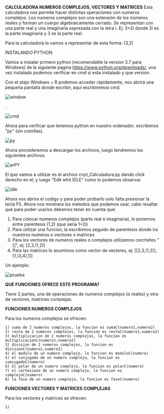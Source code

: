 **CALCULADORA NUMEROS COMPLEJOS, VECTORES Y MATRICES**
Esta calculadora nos permite hacer distintas operaciones con numeros complejos. Los numeros complejos
son una extensión de los números reales y forman un cuerpo algebraicamente cerrado. Se representan con
una parte real y una imaginaria expresada con la letra i.
Ej:
 3+2i donde 2i es la parte imaginaria y 3 es la parte real.

Para la calculadora lo vamos a representar de esta forma:
 (3,2) 

INSTALANDO PYTHON

Vamos a instalar primero python (recomendable la version 3.7 para Windows) de la siguiente pagina
https://www.python.org/downloads/, una vez instalado podemos verificar en cmd si esta instalado y que
version.

Con el atajo Windows + R podemos acceder rápidamente, nos abrirá una pequeña pantalla donde escribir, aquí  escribiremos cmd.

![window](https://user-images.githubusercontent.com/46855679/64225937-16432100-cea3-11e9-9d21-b5403dfe4fd1.JPG)

.

![cmd](https://user-images.githubusercontent.com/46855679/64483407-e196d880-d1c6-11e9-9030-645e59b41312.JPG)

Ahora para verificar que tenemos python en nuestro ordenador, escribimos "py" (sin comillas).

![py](https://user-images.githubusercontent.com/46855679/64225594-9f595880-cea1-11e9-8311-b047bb101c01.JPG)

Ahora procederemos a descargar los archivos, luego tendremos los siguientes archivos.

![arPY](https://user-images.githubusercontent.com/46855679/64482602-9aa2e600-d1ba-11e9-914a-0c681f5b7abb.JPG)

El que vamos a utilizar es el archivo cnyt_Calculadora.py dando click derecho en el, y luego "Edit whit IDLE" como lo
podemos observar.

![idle](https://user-images.githubusercontent.com/46855679/64482604-9f679a00-d1ba-11e9-86bd-570a11bd3c47.JPG)

Ahora nos abrira el codigo y para poder probarlo solo falta presionar la tecla F5. Ahora nos mostrara los metodos
que podemos usar, cabe resaltar que para poder usarlos debemos tener en cuenta que:

   1) Para colocar numeros complejos (parte real e imaginaria), lo ponemos entre parentesis (1,2) (que seria 1+2i)
   2) Para utilizar una funcion, la escribimos seguido de parentesis donde ira nuestros numeros o vectores o matrices 
   3) Para los vectores de numeros reales o complejos utilizamos corchetes "[]", ej: [2,3,(1,2)]
   4) Para las matrices lo asumimos como vector de vectores, ej: [[2,3,(1,2)],[1,(3,4),1]]
   
Un ejemplo:

![prueba](https://user-images.githubusercontent.com/46855679/64482699-94ae0480-d1bc-11e9-9855-87da7e00e5fd.JPG)

   
**QUE FUNCIONES OFRECE ESTE PROGRAMA?**

Tiene 2 partes, una de operaciones de numeros complejos (o reales) y otra de vectores, matrices complejas.

**FUNCIONES NUMEROS COMPLEJOS**

Para los numeros complejos se ofrecen:

	1) suma de 2 numeros complejos, la funcion es sumaC(numero1,numero2)
	2) resta de 2 numeros complejos, la funcion es restaC(numero1,numero2)
	3) multiplicacion de 2 numeros complejos, la funcion es multiplicacionC(numero1,numero2)
	3) division de 2 numeros complejos, la funcion es divisionC(numero1,numero2)
	4) el modulo de un numero complejo, la funcion es moduloC(numero)
	5) el conjugado de un numero complejo, la funcion es comjugadoC(numero)
	6) el polar de un numero complejo, la funcion es polarC(numero)
	7) el cartesiano de un numero complejo, la funcion es complejoC(numero)
	8) la fase de un numero complejo, la funcion es faseC(numero)
	
**FUNCIONES VECTORES Y MATRICES COMPLEJAS**

Para los vectores y matrices se ofrecen:

	1)




